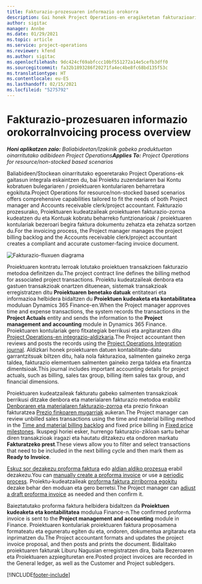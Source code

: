 ```yaml
---
title: Fakturazio-prozesuaren informazio orokorra
description: Gai honek Project Operations-en eragiketetan fakturazioari buruzko ikuspegi orokorra eskaintzen du baliabideetan/stockean oinarritutako egoeren Project Operations-en.
author: sigitac
manager: Annbe
ms.date: 01/29/2021
ms.topic: article
ms.service: project-operations
ms.reviewer: kfend
ms.author: sigitac
ms.openlocfilehash: 9dc424cf69abfccc10bf551272a14e5cefb3dff0
ms.sourcegitcommit: fa32b1893286f20271fa4ec4be8fc68bd135f53c
ms.translationtype: HT
ms.contentlocale: eu-ES
ms.lasthandoff: 02/15/2021
ms.locfileid: "5275792"
---
```

# <a name="invoicing-process-overview"></a><span data-ttu-id="a552f-103">Fakturazio-prozesuaren informazio orokorra</span><span class="sxs-lookup"><span data-stu-id="a552f-103">Invoicing process overview</span></span>

<span data-ttu-id="a552f-104">_**Honi aplikatzen zaio:** Baliabideetan/Izakinik gabeko produktuetan oinarritutako adibideen Project Operations_</span><span class="sxs-lookup"><span data-stu-id="a552f-104">_**Applies To:** Project Operations for resource/non-stocked based scenarios_</span></span>

<span data-ttu-id="a552f-105">Baliabideen/Stockean oinarritutako egoeretarako Project Operations-ek gaitasun integrala eskaintzen du, bai Proiektu zuzendariaren bai Kontu kobratuen bulegariaren / proiektuaren kontulariaren beharretara egokituta.</span><span class="sxs-lookup"><span data-stu-id="a552f-105">Project Operations for resource/non-stocked based scenarios offers comprehensive capabilities tailored to fit the needs of both Project manager and Accounts receivable clerk/project accountant.</span></span> <span data-ttu-id="a552f-106">Fakturazio prozesurako, Proiektuaren kudeatzaileak proiektuaren fakturazio-zorroa kudeatzen du eta Kontuak kobratu beharreko funtzionarioak / proiektuaren kontulariak bezeroari begira faktura dokumentu zehatza eta zehatza sortzen du.</span><span class="sxs-lookup"><span data-stu-id="a552f-106">For the invoicing process, the Project manager manages the project billing backlog and the Accounts receivable clerk/project accountant creates a compliant and accurate customer-facing invoice document.</span></span>

![Fakturazio-fluxuen diagrama](./media/invoicing-flow.png)

<span data-ttu-id="a552f-108">Proiektuaren kontratu lerroak lotutako proiektuen transakzioen fakturazio metodoa definitzen du.</span><span class="sxs-lookup"><span data-stu-id="a552f-108">The project contract line defines the billing method for associated project transactions.</span></span> <span data-ttu-id="a552f-109">Proiektu kudeatzaileak denbora eta gastuen transakzioak onartzen dituenean, sistemak transakzioak erregistratzen ditu **Proiektuaren benetako datuak** entitateari eta informazioa helbidera bidaltzen du **Proiektuen kudeaketa eta kontabilitatea** moduluan Dynamics 365 Finance-en.</span><span class="sxs-lookup"><span data-stu-id="a552f-109">When the Project manager approves time and expense transactions, the system records the transactions in the **Project Actuals** entity and sends the information to the **Project management and accounting** module in Dynamics 365 Finance.</span></span> <span data-ttu-id="a552f-110">Proiektuaren kontulariak gero fitxategiak berrikusi eta argitaratzen ditu [Project Operations-en integrazio-aldizkaria](../project-accounting/project-operations-integration-journal.md).</span><span class="sxs-lookup"><span data-stu-id="a552f-110">The Project accountant then reviews and posts the records using the [Project Operations Integration journal](../project-accounting/project-operations-integration-journal.md).</span></span> <span data-ttu-id="a552f-111">Aldizkari honek proiektuaren datuen kontabilitate-datu garrantzitsuak biltzen ditu, hala nola fakturazioa, salmenten gaineko zerga taldea, fakturazio elementuen salmenten gaineko zerga taldea eta finantza dimentsioak.</span><span class="sxs-lookup"><span data-stu-id="a552f-111">This journal includes important accounting details for project actuals, such as billing, sales tax group, billing item sales tax group, and financial dimensions.</span></span>

<span data-ttu-id="a552f-112">Proiektuaren kudeatzaileak fakturatu gabeko salmenten transakzioak berrikusi ditzake denbora eta materialaren fakturazio metodoa erabiliz [Denboraren eta materialaren fakturazio-zorroa](../proforma-invoicing/manage-billing-backlog.md#time-and-material-billing-backlog) eta prezio finkoan fakturatzea [Prezio finkoaren mugarriak](../proforma-invoicing/manage-billing-backlog.md#fixed-price-milestones) aukeran.</span><span class="sxs-lookup"><span data-stu-id="a552f-112">The Project manager can review unbilled sales transactions using the time and material billing method in the [Time and material billing backlog](../proforma-invoicing/manage-billing-backlog.md#time-and-material-billing-backlog) and fixed price billing in [Fixed price milestones](../proforma-invoicing/manage-billing-backlog.md#fixed-price-milestones).</span></span> <span data-ttu-id="a552f-113">Ikuspegi horiei esker, hurrengo fakturazio-zikloan sartu behar diren transakzioak iragazi eta hautatu ditzakezu eta ondoren markatu **Fakturatzeko prest**.</span><span class="sxs-lookup"><span data-stu-id="a552f-113">These views allow you to filter and select transactions that need to be included in the next billing cycle and then mark them as **Ready to Invoice**.</span></span>

<span data-ttu-id="a552f-114">[Eskuz sor dezakezu proforma faktura](../proforma-invoicing/create-manual-proforma-invoice.md) edo [aldian aldiko prozesua](../proforma-invoicing/configure-automated-invoice-creation.md) erabil dezakezu.</span><span class="sxs-lookup"><span data-stu-id="a552f-114">You can [manually create a proforma invoice](../proforma-invoicing/create-manual-proforma-invoice.md) or use a [periodic process](../proforma-invoicing/configure-automated-invoice-creation.md).</span></span> <span data-ttu-id="a552f-115">Proiektu-kudeatzaileak [proforma faktura zirriborroa egokitu](../proforma-invoicing/manage-proforma-invoice.md) dezake behar den moduan eta gero berretsi.</span><span class="sxs-lookup"><span data-stu-id="a552f-115">The Project manager can [adjust a draft proforma invoice](../proforma-invoicing/manage-proforma-invoice.md) as needed and then confirm it.</span></span>

<span data-ttu-id="a552f-116">Baieztatutako proforma faktura helbidera bidaltzen da **Proiektuen kudeaketa eta kontabilitatea** modulua Finance-n.</span><span class="sxs-lookup"><span data-stu-id="a552f-116">The confirmed proforma invoice is sent to the **Project management and accounting** module in Finance.</span></span> <span data-ttu-id="a552f-117">Proiektuaren kontulariak proiektuaren faktura proposamena formateatu eta eguneratu egiten du eta, ondoren, dokumentua argitaratu eta inprimatzen du.</span><span class="sxs-lookup"><span data-stu-id="a552f-117">The Project accountant formats and updates the project invoice proposal, and then posts and prints the document.</span></span> <span data-ttu-id="a552f-118">Bidalitako proiektuaren fakturak Liburu Nagusian erregistratzen dira, baita Bezeroaren eta Proiektuaren azpiegituretan ere.</span><span class="sxs-lookup"><span data-stu-id="a552f-118">Posted project invoices are recorded in the General ledger, as well as the Customer and Project subledgers.</span></span>


[!INCLUDE[footer-include](../includes/footer-banner.md)]